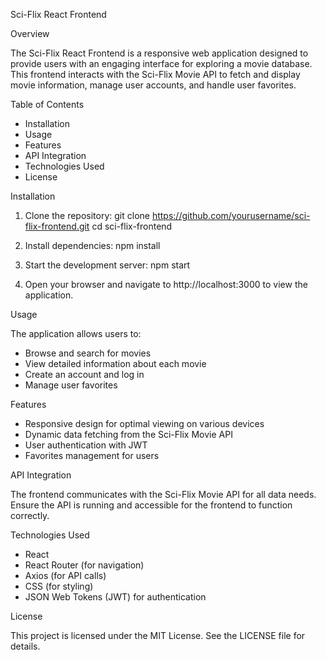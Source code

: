 Sci-Flix React Frontend

Overview

The Sci-Flix React Frontend is a responsive web application designed to provide users with an engaging interface for exploring a movie database. This frontend interacts with the Sci-Flix Movie API to fetch and display movie information, manage user accounts, and handle user favorites.

Table of Contents

- Installation
- Usage
- Features
- API Integration
- Technologies Used
- License

Installation

1. Clone the repository:
   git clone https://github.com/yourusername/sci-flix-frontend.git
   cd sci-flix-frontend

2. Install dependencies:
   npm install

3. Start the development server:
   npm start

4. Open your browser and navigate to http://localhost:3000 to view the application.

Usage

The application allows users to:
- Browse and search for movies
- View detailed information about each movie
- Create an account and log in
- Manage user favorites

Features

- Responsive design for optimal viewing on various devices
- Dynamic data fetching from the Sci-Flix Movie API
- User authentication with JWT
- Favorites management for users

API Integration

The frontend communicates with the Sci-Flix Movie API for all data needs. Ensure the API is running and accessible for the frontend to function correctly.

Technologies Used

- React
- React Router (for navigation)
- Axios (for API calls)
- CSS (for styling)
- JSON Web Tokens (JWT) for authentication

License

This project is licensed under the MIT License. See the LICENSE file for details.
